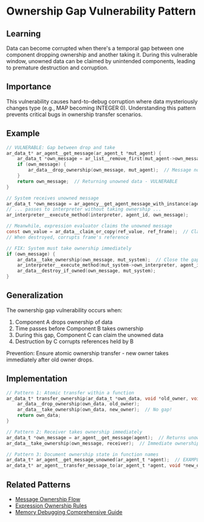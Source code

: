 # Ownership Gap Vulnerability Pattern

## Learning
Data can become corrupted when there's a temporal gap between one component dropping ownership and another taking it. During this vulnerable window, unowned data can be claimed by unintended components, leading to premature destruction and corruption.

## Importance
This vulnerability causes hard-to-debug corruption where data mysteriously changes type (e.g., MAP becoming INTEGER 0). Understanding this pattern prevents critical bugs in ownership transfer scenarios.

## Example
```c
// VULNERABLE: Gap between drop and take
ar_data_t* ar_agent__get_message(ar_agent_t *mut_agent) {
    ar_data_t *own_message = ar_list__remove_first(mut_agent->own_message_queue);
    if (own_message) {
        ar_data__drop_ownership(own_message, mut_agent);  // Message now unowned!
    }
    return own_message;  // Returning unowned data - VULNERABLE
}

// System receives unowned message
ar_data_t *own_message = ar_agency__get_agent_message_with_instance(agent_id);
// ... passes to interpreter without taking ownership ...
ar_interpreter__execute_method(interpreter, agent_id, own_message);

// Meanwhile, expression evaluator claims the unowned message
const own_value = ar_data__claim_or_copy(ref_value, ref_frame);  // Claims unowned message!
// When destroyed, corrupts frame's reference

// FIX: System must take ownership immediately
if (own_message) {
    ar_data__take_ownership(own_message, mut_system);  // Close the gap!
    ar_interpreter__execute_method(mut_system->own_interpreter, agent_id, own_message);
    ar_data__destroy_if_owned(own_message, mut_system);
}
```

## Generalization
The ownership gap vulnerability occurs when:
1. Component A drops ownership of data
2. Time passes before Component B takes ownership
3. During this gap, Component C can claim the unowned data
4. Destruction by C corrupts references held by B

Prevention: Ensure atomic ownership transfer - new owner takes immediately after old owner drops.

## Implementation
```c
// Pattern 1: Atomic transfer within a function
ar_data_t* transfer_ownership(ar_data_t *own_data, void *old_owner, void *new_owner) {
    ar_data__drop_ownership(own_data, old_owner);
    ar_data__take_ownership(own_data, new_owner);  // No gap!
    return own_data;
}

// Pattern 2: Receiver takes ownership immediately
ar_data_t *own_message = ar_agent__get_message(agent);  // Returns unowned
ar_data__take_ownership(own_message, receiver);  // Immediate ownership

// Pattern 3: Document ownership state in function names
ar_data_t* ar_agent__get_message_unowned(ar_agent_t *agent);  // EXAMPLE: Hypothetical function name
ar_data_t* ar_agent__transfer_message_to(ar_agent_t *agent, void *new_owner);  // EXAMPLE: Hypothetical function
```

## Related Patterns
- [Message Ownership Flow](message-ownership-flow.md)
- [Expression Ownership Rules](expression-ownership-rules.md)
- [Memory Debugging Comprehensive Guide](memory-debugging-comprehensive-guide.md)